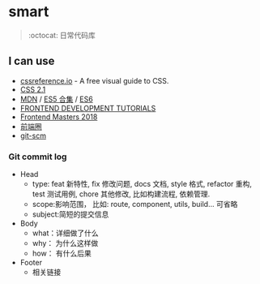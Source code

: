 # smart

> :octocat: 日常代码库

## I can use

- [cssreference.io](https://cssreference.io/) - A free visual guide to CSS.
- [CSS 2.1](http://www.ayqy.net/doc/css2-1/cover.html)
- [MDN](https://developer.mozilla.org/zh-CN/) /  [ES5 合集](https://yanhaijing.com/es5/#about) / [ES6](http://es6.ruanyifeng.com/)
- [FRONTEND DEVELOPMENT TUTORIALS](https://flaviocopes.com/)
- [Frontend Masters 2018](https://frontendmasters.com/books/front-end-handbook/2018/)
- [前端圈](https://fequan.com/)
- [git-scm](https://git-scm.com/book/zh/v2)


### Git commit log
* Head
  * type: feat 新特性, fix 修改问题, docs 文档, style 格式, refactor 重构, test 测试用例, chore 其他修改, 比如构建流程, 依赖管理.
  * scope:影响范围， 比如: route, component, utils, build... 可省略
  * subject:简短的提交信息
* Body
  * what：详细做了什么
  * why： 为什么这样做
  * how： 有什么后果
* Footer
  * 相关链接
